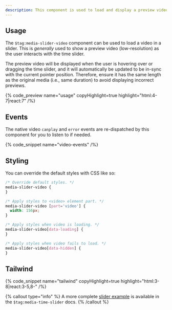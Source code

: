 ```yaml
---
description: This component is used to load and display a preview video over the time slider.
---
```


## Usage

The `$tag:media-slider-video` component can be used to load a video in a slider.
This is _generally_ used to show a preview video (low-resolution) as the user interacts with the
time slider.

The preview video will be displayed when the user is hovering over or dragging the time slider,
and it will automatically be updated to be in-sync with the current pointer position. Therefore,
ensure it has the same length as the original media (i.e., same duration) to avoid displaying
incorrect previews.

{% code_preview name="usage" copyHighlight=true highlight="html:4-7|react:7" /%}

## Events

The native video `canplay` and `error` events are re-dispatched by this component for you to
listen to if needed.

{% code_snippet name="video-events" /%}

## Styling

You can override the default styles with CSS like so:

```css
/* Override default styles. */
media-slider-video {
}

/* Apply styles to <video> element part. */
media-slider-video [part='video'] {
  width: 156px;
}

/* Apply styles when video is loading. */
media-slider-video[data-loading] {
}

/* Apply styles when video fails to load. */
media-slider-video[data-hidden] {
}
```

## Tailwind

{% code_snippet name="tailwind" copyHighlight=true highlight="html:3-8|react:3-5,8-" /%}

{% callout type="info" %}
A more complete [slider example](/docs/react/player/components/sliders/time-slider#tailwind) is
available in the `$tag:media-time-slider` docs.
{% /callout %}
